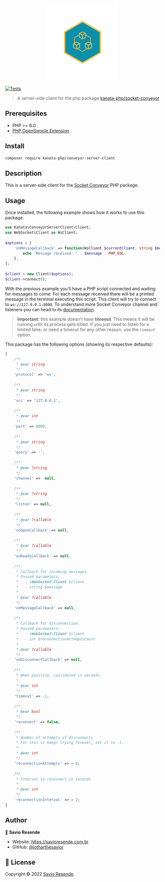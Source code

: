<p align="center">
<img height="250" src="./imgs/logo.svg"/>
</p>

<p>
  <!-- badges -->
    <a href="https://github.com/kanata-php/conveyor-server-client/actions/workflows/php.yml"><img src="https://github.com/kanata-php/conveyor-server-client/actions/workflows/php.yml/badge.svg" alt="Tests"></a>
</p>


> A server-side client for the php package [kanata-php/socket-conveyor](https://socketconveyor.com)

## Prerequisites

- PHP >= 8.0
- [PHP OpenSwoole Extension](https://openswoole.com/)

## Install

```sh
composer require kanata-php/conveyor-server-client
```

## Description

This is a server-side client for the [Socket Conveyor](https://socketconveyor.com) PHP package.

## Usage

Once installed, the following example shows how it works to use this package.

```php
use Kanata\ConveyorServerClient\Client;
use WebSocket\Client as WsClient;

$options = [
    'onMessageCallback' => function(WsClient $currentClient, string $message) {
        echo 'Message received: ' . $message . PHP_EOL;
    },
];

$client = new Client($options);
$client->connect();
```

With the previous example you'll have a PHP script connected and waiting for messages to come. For each message received there will be a printed message in the terminal executing this script. This client will try to connect to `ws://127.0.0.1:8000`. To understand more Socket Conveyor channel and listeners you can head to its [documentation](https://socketconveyor.com).

> **Important:** this example doesn't have **timeout**. This means it will be running until its process gets killed. If you just need to listen for a limited time, or need a timeout for any other reason, use the `timeout` option.

This package has the following options (showing its respective defaults):

```php
[
    /**
     * @var string
     */
    'protocol' => 'ws',
    
    /**
     * @var string
     */
    'uri' => '127.0.0.1',
    
    /**
     * @var int
     */
    'port' => 8000,
    
    /**
     * @var string
     */
    'query' => '',
    
    /**
     * @var ?string
     */
    'channel' =>  null,
    
    /**
     * @var ?string
     */
    'listen' => null,
    
    /**
     * @var ?callable
     */
    'onOpenCallback' => null,
    
    /**
     * @var ?callable
     */
    'onReadyCallback' => null,
    
    /**
     * Callback for incoming messages.
     * Passed parameters:
     *   - \WebSocket\Client $client
     *   - string $message
     *
     * @var ?callable
     */
    'onMessageCallback' => null,
    
    /**
     * Callback for disconnection.
     * Passed parameters:
     *   - \WebSocket\Client $client
     *   - int $reconnectionAttemptsCount
     *
     * @var ?callable
     */
    'onDisconnectCallback' => null,
    
    /**
     * When positive, considered in seconds
     *
     * @var int
     */
    'timeout' => -1,
    
    /**
     * @var bool
     */
    'reconnect' => false;
    
    /**
     * Number of attempts if disconnects
     * For this to keeps trying forever, set it to -1. 
     *
     * @var int
     */
    'reconnectionAttempts' => = 0;
    
    /**
     * Interval to reconnect in seconds 
     * 
     * @var int 
     */
    'reconnectionInterval' => = 2;
]
```

## Author

👤 **Savio Resende**

* Website: https://savioresende.com.br
* GitHub: [@lotharthesavior](https://github.com/lotharthesavior)

## 📝 License

Copyright © 2022 [Savio Resende](https://github.com/lotharthesavior).
